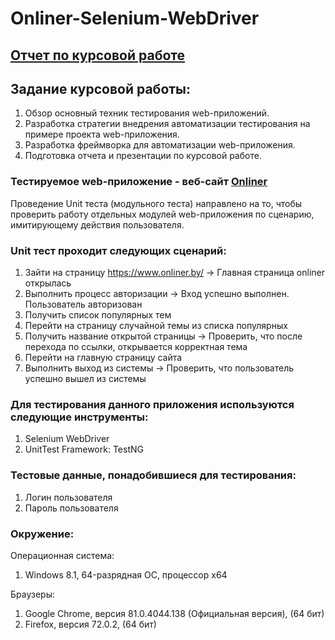 # Onliner-Selenium-WebDriver

## [Отчет по курсовой работе](https://github.com/zzhiharevich/Onliner-Selenium-WebDriver/blob/master/ZhiharevichAA_Course_Report.pdf)

## Задание курсовой работы:
1. Обзор основный техник тестирования web-приложений.
1. Разработка стратегии внедрения автоматизации тестирования на примере проекта web-приложения.
1. Разработка фреймворка для автоматизации web-приложения.
1. Подготовка отчета и презентации по курсовой работе.

### Тестируемое web-приложение - веб-сайт [Onliner](https://www.onliner.by/)

Проведение Unit теста (модульного теста) направлено на то, чтобы проверить работу отдельных модулей web-приложения по сценарию, имитирующему действия пользователя.
### Unit тест проходит следующих сценарий:
1. Зайти на страницу https://www.onliner.by/ -> Главная страница onliner открылась
1. Выполнить процесс авторизации -> Вход успешно выполнен. Пользователь авторизован 
1. Получить список популярных тем
1. Перейти на страницу случайной темы из списка популярных
1. Получить название открытой страницы -> Проверить, что после перехода по ссылки, открывается корректная тема
1. Перейти на главную страницу сайта
1. Выполнить выход из системы -> Проверить, что пользователь успешно вышел из системы

### Для тестирования данного приложения используются следующие инструменты:
1. Selenium WebDriver
1. UnitTest Framework: TestNG

### Тестовые данные, понадобившиеся для тестирования:
1. Логин пользователя
1. Пароль пользователя

### Окружение:
Операционная система:
1. Windows 8.1, 64-разрядная ОС, процессор х64

Браузеры:
1. Google Chrome, версия 81.0.4044.138 (Официальная версия), (64 бит)
1. Firefox, версия 72.0.2, (64 бит)
